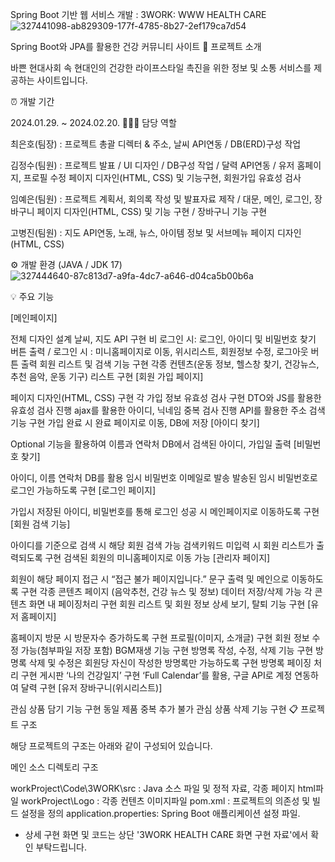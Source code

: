 Spring Boot 기반 웹 서비스 개발 : 3WORK: WWW HEALTH CARE
![327441098-ab829309-177f-4785-8b27-2ef179ca7d54](https://github.com/chaeeunho/workProject/assets/145078937/8f72c1c7-5a07-4e17-84ca-23bb3ffacea4)


Spring Boot와 JPA를 활용한 건강 커뮤니티 사이트
📝 프로젝트 소개

바쁜 현대사회 속 현대인의 건강한 라이프스타일 촉진을 위한 정보 및 소통 서비스를 제공하는 사이트입니다.

⏰ 개발 기간

2024.01.29. ~ 2024.02.20.
🧑‍🤝‍🧑 담당 역할

최은호(팀장) : 프로젝트 총괄 디렉터 & 주소, 날씨 API연동 / DB(ERD)구성 작업

김정수(팀원) : 프로젝트 발표 / UI 디자인 / DB구성 작업 / 달력 API연동 / 유저 홈페이지, 프로필 수정 페이지 디자인(HTML, CSS) 및 기능구현, 회원가입 유효성 검사

임예은(팀원) : 프로젝트 계획서, 회의록 작성 및 발표자료 제작 / 대문, 메인, 로그인, 장바구니 페이지 디자인(HTML, CSS) 및 기능 구현 / 장바구니 기능 구현

고병진(팀원) : 지도 API연동, 노래, 뉴스, 아이템 정보 및 서브메뉴 페이지 디자인(HTML, CSS)

⚙️ 개발 환경 (JAVA / JDK 17)
![327444640-87c813d7-a9fa-4dc7-a646-d04ca5b00b6a](https://github.com/chaeeunho/workProject/assets/145078937/f213d3d8-7c84-48fc-b747-56dc248d58be)



💡 주요 기능

[메인페이지]

전체 디자인 설계
날씨, 지도 API 구현
비 로그인 시: 로그인, 아이디 및 비밀번호 찾기 버튼 출력 / 로그인 시 : 미니홈페이지로 이동, 위시리스트, 회원정보 수정, 로그아웃 버튼 출력
회원 리스트 및 검색 기능 구현
각종 컨텐츠(운동 정보, 헬스창 찾기, 건강뉴스, 추천 음악, 운동 기구) 리스트 구현
[회원 가입 페이지]

페이지 디자인(HTML, CSS) 구현
각 가입 정보 유효성 검사 구현
DTO와 JS를 활용한 유효성 검사 진행
ajax를 활용한 아이디, 닉네임 중복 검사 진행
API를 활용한 주소 검색 기능 구현
가입 완료 시 완료 페이지로 이동, DB에 저장
[아이디 찾기]

Optional 기능을 활용하여 이름과 연락처 DB에서 검색된 아이디, 가입일 출력
[비밀번호 찾기]

아이디, 이름 연락처 DB를 활용
임시 비밀번호 이메일로 발송
발송된 임시 비밀번호로 로그인 가능하도록 구현
[로그인 페이지]

가입시 저장된 아이디, 비밀번호를 통해 로그인 성공 시 메인페이지로 이동하도록 구현
[회원 검색 기능]

아이디를 기준으로 검색 시 해당 회원 검색 가능
검색키워드 미입력 시 회원 리스트가 출력되도록 구현
검색된 회원의 미니홈페이지로 이동 가능
[관리자 페이지]

회원이 해당 페이지 접근 시 “접근 불가 페이지입니다.” 문구 출력 및 메인으로 이동하도록 구현
각종 콘텐츠 페이지 (음악추천, 건강 뉴스 및 정보) 데이터 저장/삭제 가능
각 콘텐츠 화면 내 페이징처리 구현
회원 리스트 및 회원 정보 상세 보기, 탈퇴 기능 구현
[유저 홈페이지]

홈페이지 방문 시 방문자수 증가하도록 구현
프로필(이미지, 소개글) 구현
회원 정보 수정 가능(첨부파일 저장 포함)
BGM재생 기능 구현
방명록 작성, 수정, 삭제 기능 구현
방명록 삭제 및 수정은 회원당 자신이 작성한 방명록만 가능하도록 구현
방명록 페이징 처리 구현
게시판 ‘나의 건강일지’ 구현
‘Full Calendar’를 활용, 구글 API로 계정 연동하여 달력 구현
[유저 장바구니(위시리스트)]

관심 상품 담기 기능 구현
동일 제품 중복 추가 불가
관심 상품 삭제 기능 구현
📋 프로젝트 구조

해당 프로젝트의 구조는 아래와 같이 구성되어 있습니다.

메인 소스 디렉토리 구조

workProject\Code\3WORK\src : Java 소스 파일 및 정적 자료, 각종 페이지 html파일
workProject\Logo : 각종 컨텐츠 이미지파일
pom.xml : 프로젝트의 의존성 및 빌드 설정을 정의
application.properties: Spring Boot 애플리케이션 설정 파일.
* 상세 구현 화면 및 코드는 상단 '3WORK HEALTH CARE 화면 구현 자료'에서 확인 부탁드립니다.

